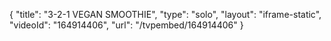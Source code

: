 {
    "title": "3-2-1 VEGAN SMOOTHIE",
    "type": "solo",
    "layout": "iframe-static",
    "videoId": "164914406",
    "url": "\/tvpembed\/164914406"
}